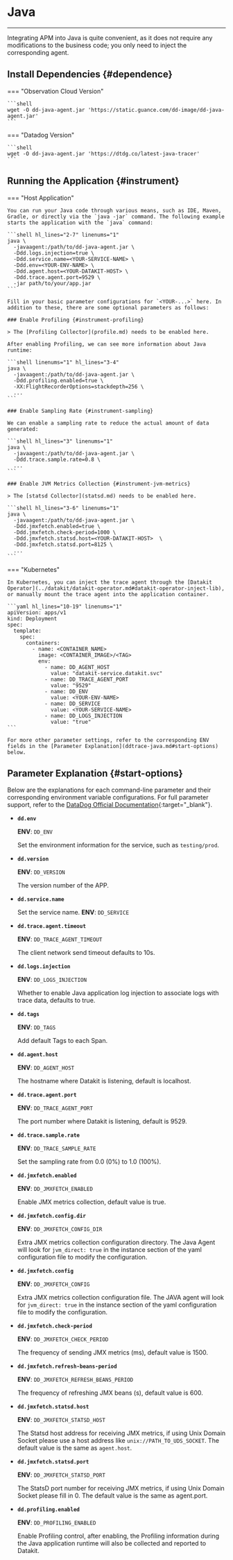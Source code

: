 # Java

---

Integrating APM into Java is quite convenient, as it does not require any modifications to the business code; you only need to inject the corresponding agent.

## Install Dependencies {#dependence}

<!-- markdownlint-disable MD046 -->
=== "Observation Cloud Version"

    ```shell
    wget -O dd-java-agent.jar 'https://static.guance.com/dd-image/dd-java-agent.jar'
    ```

=== "Datadog Version"

    ```shell
    wget -O dd-java-agent.jar 'https://dtdg.co/latest-java-tracer'
    ```
<!-- markdownlint-enable -->

## Running the Application {#instrument}

<!-- markdownlint-disable MD046 -->
=== "Host Application"

    You can run your Java code through various means, such as IDE, Maven, Gradle, or directly via the `java -jar` command. The following example starts the application with the `java` command:

    ```shell hl_lines="2-7" linenums="1"
    java \
      -javaagent:/path/to/dd-java-agent.jar \
      -Ddd.logs.injection=true \
      -Ddd.service.name=<YOUR-SERVICE-NAME> \
      -Ddd.env=<YOUR-ENV-NAME> \
      -Ddd.agent.host=<YOUR-DATAKIT-HOST> \
      -Ddd.trace.agent.port=9529 \
      -jar path/to/your/app.jar
    ```

    Fill in your basic parameter configurations for `<YOUR-...>` here. In addition to these, there are some optional parameters as follows:

    ### Enable Profiling {#instrument-profiling}

    > The [Profiling Collector](profile.md) needs to be enabled here.

    After enabling Profiling, we can see more information about Java runtime:

    ```shell linenums="1" hl_lines="3-4"
    java \
      -javaagent:/path/to/dd-java-agent.jar \
      -Ddd.profiling.enabled=true \
      -XX:FlightRecorderOptions=stackdepth=256 \
      ...
    ```

    ### Enable Sampling Rate {#instrument-sampling}

    We can enable a sampling rate to reduce the actual amount of data generated:

    ```shell hl_lines="3" linenums="1"
    java \
      -javaagent:/path/to/dd-java-agent.jar \
      -Ddd.trace.sample.rate=0.8 \
      ...
    ```

    ### Enable JVM Metrics Collection {#instrument-jvm-metrics}

    > The [statsd Collector](statsd.md) needs to be enabled here.

    ```shell hl_lines="3-6" linenums="1"
    java \
      -javaagent:/path/to/dd-java-agent.jar \
      -Ddd.jmxfetch.enabled=true \
      -Ddd.jmxfetch.check-period=1000 \
      -Ddd.jmxfetch.statsd.host=<YOUR-DATAKIT-HOST>  \
      -Ddd.jmxfetch.statsd.port=8125 \
      ...
    ```

=== "Kubernetes"

    In Kubernetes, you can inject the trace agent through the [Datakit Operator](../datakit/datakit-operator.md#datakit-operator-inject-lib), or manually mount the trace agent into the application container.

    ```yaml hl_lines="10-19" linenums="1"
    apiVersion: apps/v1
    kind: Deployment
    spec:
      template:
        spec:
          containers:
            - name: <CONTAINER_NAME>
              image: <CONTAINER_IMAGE>/<TAG>
              env:
                - name: DD_AGENT_HOST
                  value: "datakit-service.datakit.svc"
                - name: DD_TRACE_AGENT_PORT
                  value: "9529"
                - name: DD_ENV
                  value: <YOUR-ENV-NAME>
                - name: DD_SERVICE
                  value: <YOUR-SERVICE-NAME>
                - name: DD_LOGS_INJECTION
                  value: "true"
    ```

    For more other parameter settings, refer to the corresponding ENV fields in the [Parameter Explanation](ddtrace-java.md#start-options) below.
<!-- markdownlint-enable -->

## Parameter Explanation {#start-options}

Below are the explanations for each command-line parameter and their corresponding environment variable configurations. For full parameter support, refer to the [DataDog Official Documentation](https://docs.datadoghq.com/tracing/trace_collection/library_config/java){:target="_blank"}.

- **`dd.env`**

    **ENV**: `DD_ENV`

    Set the environment information for the service, such as `testing/prod`.

- **`dd.version`**

    **ENV**: `DD_VERSION`

    The version number of the APP.

- **`dd.service.name`**

    Set the service name.
    **ENV**: `DD_SERVICE`

- **`dd.trace.agent.timeout`**

    **ENV**: `DD_TRACE_AGENT_TIMEOUT`

    The client network send timeout defaults to 10s.

- **`dd.logs.injection`**

    **ENV**: `DD_LOGS_INJECTION`

    Whether to enable Java application log injection to associate logs with trace data, defaults to true.

- **`dd.tags`**

    **ENV**: `DD_TAGS`

    Add default Tags to each Span.

- **`dd.agent.host`**

    **ENV**: `DD_AGENT_HOST`

    The hostname where Datakit is listening, default is localhost.

- **`dd.trace.agent.port`**

    **ENV**: `DD_TRACE_AGENT_PORT`

    The port number where Datakit is listening, default is 9529.

- **`dd.trace.sample.rate`**

    **ENV**: `DD_TRACE_SAMPLE_RATE`

    Set the sampling rate from 0.0 (0%) to 1.0 (100%).

- **`dd.jmxfetch.enabled`**

    **ENV**: `DD_JMXFETCH_ENABLED`

    Enable JMX metrics collection, default value is true.

- **`dd.jmxfetch.config.dir`**

    **ENV**: `DD_JMXFETCH_CONFIG_DIR`

    Extra JMX metrics collection configuration directory. The Java Agent will look for `jvm_direct: true` in the instance section of the yaml configuration file to modify the configuration.

- **`dd.jmxfetch.config`**

    **ENV**: `DD_JMXFETCH_CONFIG`

    Extra JMX metrics collection configuration file. The JAVA agent will look for `jvm_direct: true` in the instance section of the yaml configuration file to modify the configuration.

- **`dd.jmxfetch.check-period`**

    **ENV**: `DD_JMXFETCH_CHECK_PERIOD`

    The frequency of sending JMX metrics (ms), default value is 1500.

- **`dd.jmxfetch.refresh-beans-period`**

    **ENV**: `DD_JMXFETCH_REFRESH_BEANS_PERIOD`

    The frequency of refreshing JMX beans (s), default value is 600.

- **`dd.jmxfetch.statsd.host`**

    **ENV**: `DD_JMXFETCH_STATSD_HOST`

    The Statsd host address for receiving JMX metrics, if using Unix Domain Socket please use a host address like `unix://PATH_TO_UDS_SOCKET`. The default value is the same as `agent.host`.

- **`dd.jmxfetch.statsd.port`**

    **ENV**: `DD_JMXFETCH_STATSD_PORT`

    The StatsD port number for receiving JMX metrics, if using Unix Domain Socket please fill in 0. The default value is the same as agent.port.

- **`dd.profiling.enabled`**

    **ENV**: `DD_PROFILING_ENABLED`

    Enable Profiling control, after enabling, the Profiling information during the Java application runtime will also be collected and reported to Datakit.
